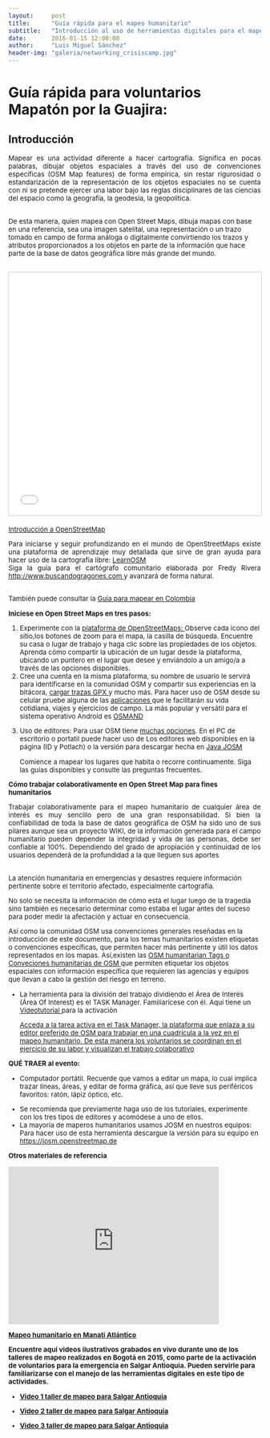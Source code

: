 ```yaml
---
layout:     post
title:      "Guía rápida para el mapeo humanitario"
subtitle:   "Introducción al uso de herramientas digitales para el mapeo humanitario"
date:       2016-01-15 12:00:00
author:     "Luis Miguel Sánchez"
header-img: "galeria/networking_crisiscamp.jpg"
---
```


<h1>Guía rápida para voluntarios
Mapatón por la Guajira:</h1>

<h2><b>Introducción</b></h2>

<p align="justify">
<font size="2" style="font-size: 10pt">Mapear es una actividad
diferente a hacer cartografía. Significa en pocas palabras, dibujar
objetos espaciales a través del uso de convenciones específicas
(OSM Map features) de forma empírica, sin restar rigurosidad o
estandarización de la representación de los objetos espaciales no
se cuenta con ni se pretende ejercer una labor bajo las reglas
disciplinares de las ciencias del espacio como la geografía, la
geodesia, la geopolítica.</p>

<br>
De esta manera, quien mapea
con Open Street Maps, dibuja mapas con base en una referencia, sea
una imagen satelital, una representación o un trazo tomado en campo
de forma análoga o digitalmente convirtiendo los trazos y atributos
proporcionados a los objetos en parte de la información que hace
parte de la base de datos geográfica libre más grande del mundo.
</p>

<br>
<iframe src="//es.slideshare.net/slideshow/embed_code/key/jx4NC6iUb1A4vl" width="595" height="485" frameborder="0" marginwidth="0" marginheight="0" scrolling="no" style="border:1px solid #CCC; border-width:1px; margin-bottom:5px; max-width: 100%;" allowfullscreen> </iframe> 

<p><a href="//es.slideshare.net/j3m/introduccin-a-openstreetmap" title="Introducción a OpenStreetMap" target="_blank" align="center">Introducción a OpenStreetMap</a></p>

<p align="justify">Para iniciarse y seguir profundizando  en el mundo
de OpenStreetMaps existe una plataforma de aprendizaje  muy detallada que
sirve de gran ayuda para hacer uso de la cartografía libre: <a href="http://learnosm.org/es"> LearnOSM </a>
<br>
Siga la guía para el cartógrafo comunitario elaborada por Fredy Rivera<a href="http://www.buscandodragones.com/"> http://www.buscandogragones.com </a> y avanzará de forma natural.</p>
<br>
También puede consultar la <a href="http://wiki.openstreetmap.org/wiki/Gu%C3%ADa_para_mapear_en_Colombia"> Guía para mapear en Colombia</a></p>

<p><b>Iniciese en Open Street Maps
en tres pasos:</b>

<ol>
	<li>Experimente con la <a href="http://www.osm.org/"> plataforma de OpenStreetMaps: </a> Observe cada ícono del sitio,los botones de zoom para el mapa, la casilla de búsqueda. Encuentre
su casa o lugar de trabajo y haga clic sobre las propiedades de los objetos. Aprenda cómo compartir la ubicación de un lugar desde la
plataforma, ubicando un puntero en el lugar que desee y enviándolo a un amigo/a a través de las opciones disponibles.

<li>Cree una cuenta en la misma plataforma, su nombre de usuario le servirá para identificarse en la
comunidad OSM y compartir sus experiencias en la bitácora, <a href="http://wiki.openstreetmap.org/wiki/ES:Upload"> cargar trazas GPX </a> y mucho más.  Para hacer uso de OSM desde su celular pruebe alguna de las <a href="http://wiki.openstreetmap.org/wiki/Software/Mobile">
aplicaciones </a> que le facilitarán su vida cotidiana, viajes y ejercicios de campo. La más popular y versátil
para el sistema operativo Android es <a href="https://play.google.com/store/apps/details?id=net.osmand&amp;hl=es&amp;usg=AFQjCNH-T5YsI4wgCo4hHd5xu-80FrLXlw&amp;sig2=osOUAhWJjK8g_nciVhcfgg"> OSMAND </a></p>

<li>Uso de editores: Para usar OSM tiene <a href="http://wiki.openstreetmap.org/wiki/Editors"> muchas opciones</a>. En el PC de escritorio o portatil puede hacer uso de Los editores
web disponibles en la página (ID y Potlach) o la versión para descargar hecha en <a href="https://es.wikipedia.org/wiki/Java_%28lenguaje_de_programaci%C3%B3n%29">Java JOSM</a></p>
Comience a mapear los lugares que habita o recorre continuamente. Siga las guías disponibles y consulte las preguntas frecuentes.

</ol>
</p>

<p><b>Cómo trabajar colaborativamente en Open Street Map para fines humanitarios</b></p>


<p align="justify">Trabajar colaborativamente para el mapeo humanitario de cualquier área de interés es muy
sencillo pero de una gran responsabilidad. Si bien la confiabilidad de toda la base de datos geográfica de OSM ha sido uno de sus pilares
aunque sea un proyecto WIKI, de la información generada para el campo humanitario pueden depender la integridad y vida de las personas,
debe ser confiable al 100%. Dependiendo del grado de apropiación y continuidad de los  usuarios dependerá de la profundidad a la que lleguen sus aportes</p>
<br>
La atención humanitaria en emergencias y desastres requiere información pertinente sobre el territorio afectado, especialmente
cartografía.

No solo se necesita 	la información de cómo está el lugar luego de
la tragedía sino 	también es necesario determinar como estaba el
lugar antes del 	suceso para poder medir la afectación y actuar en
consecuencia.

Así como la 	comunidad OSM usa convenciones generales reseñadas en
la introducción de este documento, para los temas humanitarios
existen etiquetas o convenciones específicas, que permiten hacer
más pertinente y útil los datos representados en los mapas. Así,existen las <a href="http://wiki.openstreetmap.org/wiki/Humanitarian_OSM_Tags"> OSM humanitarian Tags o Conveciones humanitarias de OSM </a>
que permiten etiquetar los objetos espaciales con información específica que requieren las agencias y equipos
que llevan a cabo la gestión del riesgo en terreno.</p>

<p>
<ul>
<li>La herramienta para 	la división del trabajo dividiendo el Área de
Interés (Área Of 	Interest) es el TASK Manager. Familiarícese con
él. Aquí tiene un <a href="http://www.youtube.com/watch?v=OE4esODrixc"> Videotutorial </a>para la activación</p>
<p><a href="https://tasks.hotosm.org/project/1409#task/66">Acceda a la tarea activa en el Task Manager, la plataforma que enlaza a su editor
preferido de OSM para trabajar en una cuadrícula a la vez en el mapeo humanitario. De esta manera los voluntarios se coordinan en el ejercicio de su labor y visualizan el trabajo colaborativo</a></p>
</ul>

<p><b>QUÉ TRAER al evento:</b></p>

<p>
<ul>
<li> Computador 	portátil. Recuerde que vamos a editar un mapa, lo cual
implica 	trazar líneas, áreas, y editar de forma gráfica, así que
lleve 	sus periféricos favoritos: ratón, lápiz óptico, etc.</p>

<li>Se recomienda que previamente haga uso de los tutoriales,
experimente con los tres tipos de editores y acomódese a uno de
ellos. 
<li>La mayoría de maperos humanitarios usamos JOSM en nuestros
equipos: Para hacer uso de esta herramienta descargue la versión
para su equipo en <a href="https://josm.openstreetmap.de/"> https://josm.openstreetmap.de </a>

</ul>

</p>

<p><b>Otros materiales de referencia<b></p>

<iframe width="420" height="315" src="https://www.youtube.com/embed/vjkNxaR7knQ" frameborder="0" allowfullscreen></iframe>
<br>
<p><a href="http://trewa.co/2011/08/21/mapeando-el-municipio-de-manati-atlantico/"> Mapeo humanitario en Manati Atlántico </a></p>

<p>Encuentre aquí
videos ilustrativos grabados en vivo durante uno de los talleres de
mapeo realizados en Bogotá en 2015, como parte de la activación de
voluntarios para la emergencia en Salgar Antioquia. Pueden servirle
para familiarizarse con el manejo de las herramientas digitales en
este tipo de actividades.</p>

<ul>
<p><li><a href="https://youtu.be/U4UxdnXKFCI">Video 1 taller de mapeo para Salgar Antioquia</p>
<p><li><a href="https://youtu.be/USHRJGJM1Bg">Video 2 taller de mapeo para Salgar Antioquia</p>
<p><li><a href="https://youtu.be/fklfyKDPZuU">Video 3 taller de mapeo para Salgar Antioquia</p>
</ul>
